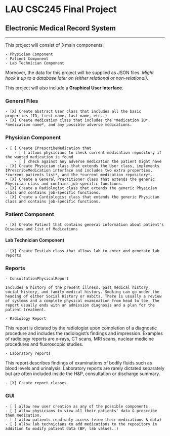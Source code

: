 # LAU CSC245 Final Project

## Electronic Medical Record System

---

This project will consist of 3 main components:

    - Physician Component
    - Patient Component
    - Lab Technician Component
  
Moreover, the data for this project will be supplied as JSON files. *Might hook it up to a database later on (either relational or non-relational).*

This project will also include a **Graphical User Interface**.

### General Files

    - [X] Create abstract User class that includes all the basic properties (ID, first name, last name, etc..)
    - [X] Create Medication class that includes the *medication ID*, *medication name*, and any possible adverse medications.

### Physician Component

    - [ ] Create IPrescribeMedication that 
        - [ ] allows physicians to check current medication repository if the wanted medication is found
        - [ ] check against any adverse medication the patient might have
    - [X] Create Physician class that extends the User class, implements IPrescribeMedication interface and includes two extra properties, *current patients list*, and the *current medication repository*.
    - [X] Create a General Practitioner class that extends the generic Physician class and contains job-specific functions.
    - [X] Create a Radiologist class that extends the generic Physician class and contains job-specific functions.
    - [X] Create a Cardiologist class that extends the generic Physician class and contains job-specific functions.

### Patient Component

    - [X] Create Patient that contains general information about patient's Diseases and list of Medications 
  
#### Lab Technician Component

    - [X] Create TestLab class that allows lab to enter and generate lab reports

### Reports

    - ConsultationPhysicalReport
    
    Includes a history of the present illness, past medical history, social history, and family medical history. Smoking can go under the heading of either Social History or Habits. There is usually a review of systems and a complete physical examination from head to toe. The report usually ends with an admission diagnosis and a plan for the patient treatment.

    - Radiology Report
This report is dictated by the radiologist upon completion of a diagnostic procedure and includes the radiologist’s findings and impression. Examples of radiology reports are x-rays, CT scans, MRI scans, nuclear medicine procedures and fluoroscopic studies.

    - Laboratory reports
This report describes findings of examinations of bodily fluids such as blood levels and urinalysis. Laboratory reports are rarely dictated separately but are often included inside the H&P, consultation or discharge summary.

    - [X] Create report classes

### GUI

    - [ ] allow new user creation as any of the possible components.
    - [ ] allow physicians to view all their patients' data & prescribe them medication.
    - [ ] allow patients read-only access (view their medications & data)
    - [ ] allow lab technicians to add medications to the repository in addition to modify patient data (BP, lab values..)
